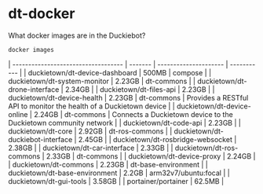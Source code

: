 # dt-docker

What docker images are in the Duckiebot?

```
docker images
```
| ----------------------------------- | ------- | --------------------- | ----------- |
| duckietown/dt-device-dashboard      | 500MB   | compose               |
| duckietown/dt-system-monitor        | 2.23GB  | dt-commons            |
| duckietown/dt-drone-interface       | 2.34GB  | 
| duckietown/dt-files-api             | 2.23GB  | 
| duckietown/dt-device-health         | 2.23GB  | dt-commons            | Provides a RESTful API to monitor the health of a Duckietown device |
| duckietown/dt-device-online         | 2.24GB  | dt-commons            | Connects a Duckietown device to the Duckietown community network |
| duckietown/dt-code-api              | 2.23GB  |
| duckietown/dt-core                  | 2.92GB  | dt-ros-commons        |
| duckietown/dt-duckiebot-interface   | 2.45GB  |
| duckietown/dt-rosbridge-websocket   | 2.38GB  |
| duckietown/dt-car-interface         | 2.33GB  |
| duckietown/dt-ros-commons           | 2.33GB  | dt-commons            |
| duckietown/dt-device-proxy          | 2.24GB  |
| duckietown/dt-commons               | 2.23GB  | dt-base-environment   |
| duckietown/dt-base-environment      | 2.2GB   | arm32v7/ubuntu:focal  |
| duckietown/dt-gui-tools             | 3.58GB  |
| portainer/portainer                 | 62.5MB  |


